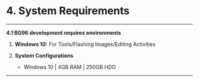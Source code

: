 # 4. System Requirements

------------

__4.1 BG96 development requires  environments__
  1. __Windows 10:__ For Tools/Flashing Images/Editing Activities

  2. __System Configurations__
  
     - Windows 10 | 4GB RAM | 250GB HDD

------------
